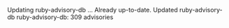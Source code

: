 Updating ruby-advisory-db ...
Already up-to-date.
Updated ruby-advisory-db
ruby-advisory-db: 309 advisories
